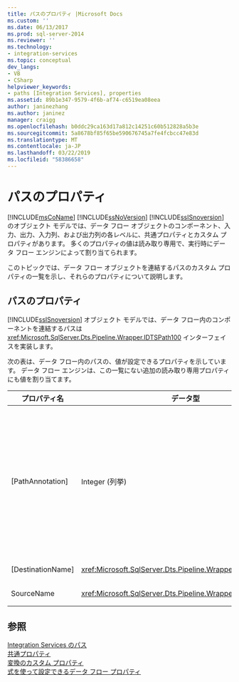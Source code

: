 ```yaml
---
title: パスのプロパティ |Microsoft Docs
ms.custom: ''
ms.date: 06/13/2017
ms.prod: sql-server-2014
ms.reviewer: ''
ms.technology:
- integration-services
ms.topic: conceptual
dev_langs:
- VB
- CSharp
helpviewer_keywords:
- paths [Integration Services], properties
ms.assetid: 89b1e347-9579-4f6b-af74-c6519ea08eea
author: janinezhang
ms.author: janinez
manager: craigg
ms.openlocfilehash: b0ddc29ca163d17a812c14251c60b512828a5b3e
ms.sourcegitcommit: 5a8678bf85f65be590676745a7fe4fcbcc47e83d
ms.translationtype: MT
ms.contentlocale: ja-JP
ms.lasthandoff: 03/22/2019
ms.locfileid: "58386658"
---
```

# <a name="path-properties"></a>パスのプロパティ
   [!INCLUDE[msCoName](../includes/msconame-md.md)] [!INCLUDE[ssNoVersion](../includes/ssnoversion-md.md)] [!INCLUDE[ssISnoversion](../includes/ssisnoversion-md.md)] のオブジェクト モデルでは、データ フロー オブジェクトのコンポーネント、入力、出力、入力列、および出力列の各レベルに、共通プロパティとカスタム プロパティがあります。 多くのプロパティの値は読み取り専用で、実行時にデータ フロー エンジンによって割り当てられます。  
  
 このトピックでは、データ フロー オブジェクトを連結するパスのカスタム プロパティの一覧を示し、それらのプロパティについて説明します。  
  
## <a name="path-properties"></a>パスのプロパティ  
 [!INCLUDE[ssISnoversion](../includes/ssisnoversion-md.md)] オブジェクト モデルでは、データ フロー内のコンポーネントを連結するパスは <xref:Microsoft.SqlServer.Dts.Pipeline.Wrapper.IDTSPath100> インターフェイスを実装します。  
  
 次の表は、データ フロー内のパスの、値が設定できるプロパティを示しています。 データ フロー エンジンは、この一覧にない追加の読み取り専用プロパティにも値を割り当てます。  
  
|プロパティ名|データ型|説明|  
|-------------------|---------------|-----------------|  
|[PathAnnotation]|Integer (列挙)|注釈をパスと共にデザイナー画面に表示するかどうかを示す値。 値には、`AsNeeded`、`SourceName`、`PathName`、および `Never` があります。 既定値は `AsNeeded` です。|  
|[DestinationName]|<xref:Microsoft.SqlServer.Dts.Pipeline.Wrapper.IDTSInput100>|パスに関連付けられた入力|  
|SourceName|<xref:Microsoft.SqlServer.Dts.Pipeline.Wrapper.IDTSOutput100>|パスに関連付けられた出力|  
  
## <a name="see-also"></a>参照  
 [Integration Services のパス](data-flow/integration-services-paths.md)   
 [共通プロパティ](../../2014/integration-services/common-properties.md)   
 [変換のカスタム プロパティ](data-flow/transformations/transformation-custom-properties.md)   
 [式を使って設定できるデータ フロー プロパティ](../../2014/integration-services/data-flow-properties-that-can-be-set-by-using-expressions.md)  
  
  

